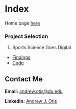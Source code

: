 # Index
Home page [here](https://github.com/JAMPS657/Advanced_Programming_Projects)

### Project Selection

1. Sports Science Goes Digital 
- [Findings](https://github.com/JAMPS657/Advanced_Programming_Projects/blob/main/Projects/Sports%20Science%20Goes%20Digital/Writeup_final_project_ds_tools_II.pdf)
- [Code](https://github.com/JAMPS657/Advanced_Programming_Projects/blob/main/Projects/Sports%20Science%20Goes%20Digital/Analysis%20of%20Rocket%20League%20Replay%20Metrics.ipynb)

## Contact Me
**Email:** andrew.otis@du.edu

**LinkedIn:** [Andrew J. Otis](https://www.linkedin.com/in/andrew-james-otis/)
